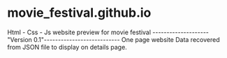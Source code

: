 # movie_festival.github.io

Html - Css - Js website preview for movie festival 
--------------------"Version 0.1"---------------------------
One page website 
Data recovered from JSON file to display on details page. 



